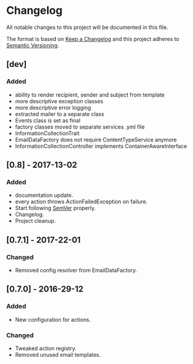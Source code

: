 Changelog
=========

All notable changes to this project will be documented in this file.

The format is based on [Keep a Changelog](http://keepachangelog.com/)
and this project adheres to [Semantic Versioning](http://semver.org/).

## [dev]
### Added
- ability to render recipient, sender and subject from template
- more descriptive exception classes
- more descriptive error logging
- extracted mailer to a separate class
- Events class is set as final
- factory classes moved to separate services .yml file
- InformationCollectionTrait
- EmailDataFactory does not require ContentTypeService anymore
- InformationCollectionController implements ContainerAwareInterface

## [0.8] - 2017-13-02
### Added
- documentation update.
- every action throws ActionFailedException on failure.
- Start following [SemVer](http://semver.org) properly.
- Changelog.
- Project cleanup.

## [0.7.1] - 2017-22-01
### Changed
- Removed config resolver from EmailDataFactory.

## [0.7.0] - 2016-29-12
### Added
- New configuration for actions.

### Changed
- Tweaked action registry.
- Removed unused email templates.
